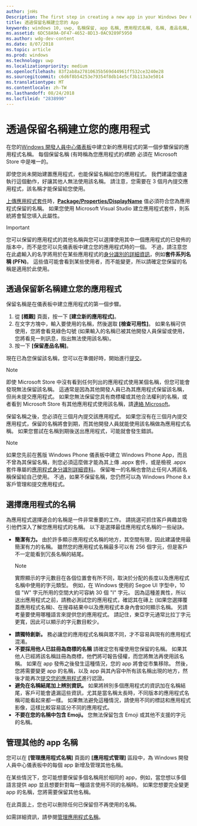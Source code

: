 ```yaml
---
author: jnHs
Description: The first step in creating a new app in your Windows Dev Center dashboard is reserving an app name. See how to reserve app names and find suggestions for choosing a great name for your app.
title: 透過保留名稱建立您的 App
keywords: windows 10, uwp, 名稱保留, app 名稱, 應用程式名稱, 名稱, 產品名稱, 命名, 保留名稱, 標題
ms.assetid: 6DC58A9A-DF47-4652-8D13-0AC9289F5950
ms.author: wdg-dev-content
ms.date: 8/07/2018
ms.topic: article
ms.prod: windows
ms.technology: uwp
ms.localizationpriority: medium
ms.openlocfilehash: 83f2ab8a27810635b569d44961ff532ce3240e28
ms.sourcegitcommit: c6d6f8b54253e79354f8db14e5cf3b113a3e5014
ms.translationtype: MT
ms.contentlocale: zh-TW
ms.lasthandoff: 08/24/2018
ms.locfileid: "2838990"
---
```

# <a name="create-your-app-by-reserving-a-name"></a>透過保留名稱建立您的應用程式

在您的[Windows 開發人員中心儀表板](https://partner.microsoft.com/dashboard)中建立新的應用程式的第一個步驟保留的應用程式名稱。 每個保留名稱 (有時稱為您應用程式的*標題*) 必須在 Microsoft Store 中是唯一的。

即使您尚未開始建置應用程式，也能保留名稱給您的應用程式。 我們建議您儘速執行這個動作，好讓其他人無法使用該名稱。 請注意，您需要在 3 個月內提交應用程式，該名稱才能保留給您使用。

[上傳應用程式套件](upload-app-packages.md)時，[**Package/Properties/DisplayName**](https://docs.microsoft.com/uwp/schemas/appxpackage/uapmanifestschema/element-displayname) 值必須符合您為應用程式保留的名稱。 如果您使用 Microsoft Visual Studio 建立應用程式套件，則系統將會幫您填入此屬性。

> [!IMPORTANT]
> 您可以保留的應用程式的其他名稱與您可以選擇使用其中一個應用程式的已發佈的版本中，而不是您可以先儀表板中建立您的應用程式時的一個。 不過，請注意您在此處輸入的名字將用於在某些應用程式的[身分識別的詳細資訊](view-app-identity-details.md)，例如**套件系列名稱 (PFN)**。 這些值可能會看到某些使用者，而不能變更，所以請確定您保留的名稱是適用於此使用。


## <a name="create-your-app-by-reserving-a-new-name"></a>透過保留新名稱建立您的應用程式

保留名稱是在儀表板中建立應用程式的第一個步驟。 

1.  從 **\[概觀\]** 頁面，按一下 **\[建立新的應用程式\]**。
2.  在文字方塊中，輸入要使用的名稱，然後選取 **\[檢查可用性\]**。 如果名稱可供使用，您將會看見綠色勾號 (如果輸入的名稱已被其他開發人員保留或使用，您將看見一則訊息，指出無法使用該名稱)。
3.  按一下 **\[保留產品名稱\]**。

現在已為您保留該名稱，您可以在準備好時，開始進行[提交](app-submissions.md)。 

> [!NOTE]
> 即使 Microsoft Store 中沒有看到任何列出的應用程式使用某個名稱，但您可能會發現無法保留該名稱。 這通常是因為其他開發人員已為其應用程式保留該名稱，但尚未提交應用程式。 如果您無法保留您具有商標權或其他合法權利的名稱，或者看到 Microsoft Store 有其他應用程式使用該名稱，請[連絡 Microsoft](http://go.microsoft.com/fwlink/p/?LinkId=233777)。

保留名稱之後，您必須在三個月內提交該應用程式。 如果您沒有在三個月內提交應用程式，保留的名稱將會到期，而其他開發人員就能使用該名稱做為應用程式名稱。 如果您嘗試在名稱到期後送出應用程式，可能就會發生錯誤。

> [!NOTE]
> 如果您先前在舊版 Windows Phone 儀表板中建立 Windows Phone App，而且不曾為其保留名稱，則您必須這麼做才能為其上傳 .appx 套件，或是檢視 .appx 套件專屬的[應用程式身分識別詳細資料](view-app-identity-details.md)。 保留唯一的名稱也會防止任何人將該名稱保留給自己使用。 不過，如果不保留名稱，您仍然可以為 Windows Phone 8.x 客戶管理和提交應用程式。


## <a name="choosing-your-apps-name"></a>選擇應用程式的名稱

為應用程式選擇適合的名稱是一件非常重要的工作。 請挑選可抓住客戶興趣並吸引他們深入了解您應用程式的名稱。 以下是選擇最佳應用程式名稱的一些祕訣。

-   **簡潔有力。** 由於許多顯示應用程式名稱的地方，其空間有限，因此建議使用最簡潔有力的名稱。 雖然您的應用程式名稱最多可以有 256 個字元，但是客戶不一定能看到冗長名稱的結尾。
    > [!NOTE]
    > 實際顯示的字元數目在各個位置會有所不同，取決於分配的長度以及應用程式名稱中使用的字元類型。 例如，在 Windows 使用的 Segoe UI 字型中，10 個 "W" 字元所用的空間大約可容納 30 個 "I" 字元。 因為這種差異性，所以送出應用程式之前，請務必測試您的應用程式，確認其在磚上 (如果您選擇覆蓋應用程式名稱)、在搜尋結果中以及應用程式本身內會如何顯示名稱。 另請考量要使用哪種語言來提供您的應用程式。 請記住，東亞字元通常比拉丁字元更寬，因此可以顯示的字元數目較少。
-   **請獨特創新。** 務必讓您的應用程式名稱與眾不同，才不容易與現有的應用程式混淆。
-   **不要採用他人已註冊為商標的名稱** 請確定您有權使用您保留的名稱。 如果其他人已經將該名稱註冊為商標，他們將可報告侵權，而您將無法再使用該名稱。 如果在 app 發佈之後發生這種情況，您的 app 將會從市集移除。 然後，您將需要變更 app 的名稱，以及 app 與其內容中所有該名稱出現的地方，然後才能再次[提交您的應用程式](app-submissions.md)進行認證。
-   **避免在名稱結尾加上辨別資訊。** 如果將辨別多個應用程式的資訊加在名稱結尾，客戶可能會遺漏這些資訊，尤其是當名稱太長時，不同版本的應用程式名稱可能看起來都一樣。 如果無法避免這種情況，請使用不同的標誌和應用程式影像，這樣比較容易區分不同的應用程式。
-   **不要在您的名稱中包含 Emoji。** 您無法保留包含 Emoji 或其他不支援的字元的名稱。


## <a name="manage-additional-app-names"></a>管理其他的 app 名稱

您可以在 **\[管理應用程式名稱\]** 頁面的 **\[應用程式管理\]** 區段中，為 Windows 開發人員中心儀表板中的每個 app 新增及管理其他名稱。

在某些情況下，您可能想要保留多個名稱用於相同的 app，例如，當您想以多個語言提供 app 並且想要針對每一種語言使用不同的名稱時。 如果您想要完全變更 app 的名稱，您將需要保留其他名稱。

在此頁面上，您也可以刪除任何已保留但不再使用的名稱。

如需詳細資訊，請參閱[管理應用程式名稱](manage-app-names.md)。

 

 




